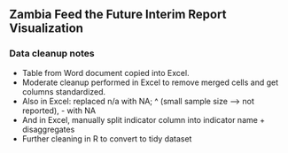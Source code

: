 ## Zambia Feed the Future Interim Report Visualization

### Data cleanup notes
* Table from Word document copied into Excel.
* Moderate cleanup performed in Excel to remove merged cells and get columns standardized.
* Also in Excel: replaced n/a with NA; ^ (small sample size --> not reported), - with NA
* And in Excel, manually split indicator column into indicator name + disaggregates
* Further cleaning in R to convert to tidy dataset